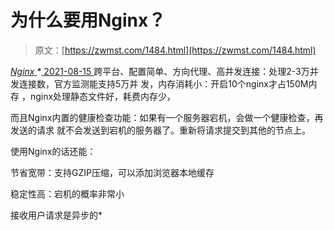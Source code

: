 <!--yml
category: 未分类
date: 0001-01-01 00:00:00
-->

# 为什么要用Nginx？

> 原文：[https://zwmst.com/1484.html](https://zwmst.com/1484.html)

   [ *Nginx* ](https://zwmst.com/nginx)*[ <time datetime="2021-08-15T11:40:05+08:00"> 2021-08-15 </time> ](https://zwmst.com/1484.html)  跨平台、配置简单、方向代理、高并发连接：处理2-3万并发连接数，官方监测能支持5万并 发，内存消耗小：开启10个nginx才占150M内存 ，nginx处理静态文件好，耗费内存少，

而且Nginx内置的健康检查功能：如果有一个服务器宕机，会做一个健康检查，再发送的请求 就不会发送到宕机的服务器了。重新将请求提交到其他的节点上。

使用Nginx的话还能：

节省宽带：支持GZIP压缩，可以添加浏览器本地缓存

稳定性高：宕机的概率非常小

接收用户请求是异步的*